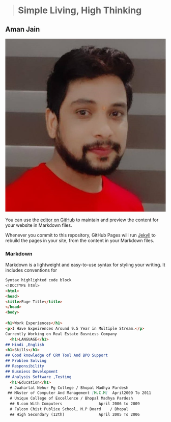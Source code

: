 > # Simple Living, High Thinking 

## Aman Jain
![Sicherung vorbereiten](/img/shortAman.jpg)

You can use the [editor on GitHub](https://github.com/amanjain1988/amanjain1988.github.io/edit/main/index.md) to maintain and preview the content for your website in Markdown files.

Whenever you commit to this repository, GitHub Pages will run [Jekyll](https://jekyllrb.com/) to rebuild the pages in your site, from the content in your Markdown files.

### Markdown

Markdown is a lightweight and easy-to-use syntax for styling your writing. It includes conventions for

```markdown
Syntax highlighted code block
<!DOCTYPE html>
<html>
<head>
<title>Page Title</title>
</head>
<body>

<h1>Work Experiences</h1>
<p>I Have Expeirences Around 9.5 Year in Multiple Stream.</p>
Currently Working on Real Estate Busniess Company
  <h1>LANGUAGE</h1>
## Hindi ,English
<h1>Skills</h1>
## Good knowledge of CRM Tool And BPO Support 
## Problem Solving
## Responsibility
## Busniess Development 
## Analysis Software ,Testing   
  <h1>Education</h1>
  # Jwaharlal Nehur Pg College / Bhopal Madhya Pardesh
 ## MAster of Computer And Management [M.C.M]  April2009 To 2011
  # Unique College of Excellence / Bhopal Madhya Pardesh 
  ## B.com With Computers                April 2006 to 2009
  # Falcon Chist Publice School, M.P Board    / Bhopal 
  ## High Secondary (12th)               April 2005 To 2006
  
